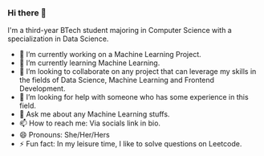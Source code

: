 ### Hi there 👋

I'm a third-year BTech student majoring in Computer Science with a specialization in Data Science.

<!--
I'm on a continuous journey of learning and eager to contribute to projects that leverage my skills in the fields of Data Science, Machine learning and Frontend Development. I'm also proficient in DSA, Algorithm Design and Algorithm Analysis. In my leisure time, I like to solve questions on Leetcode.
-->

<!--
**sahu-soumya/sahu-soumya** is a ✨ _special_ ✨ repository because its `README.md` (this file) appears on your GitHub profile.

Here are some ideas to get you started:
-->

- 🔭 I’m currently working on a Machine Learning Project.
- 🌱 I’m currently learning Machine Learning.
- 👯 I’m looking to collaborate on any project that can leverage my skills in the fields of Data Science, Machine Learning and Frontend Development.
- 🤔 I’m looking for help with someone who has some experience in this field.
- 💬 Ask me about any Machine Learning stuffs.
- 📫 How to reach me: Via socials link in bio.
- 😄 Pronouns: She/Her/Hers
- ⚡ Fun fact: In my leisure time, I like to solve questions on Leetcode.
